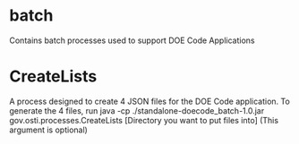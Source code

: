 # batch
Contains batch processes used to support DOE Code Applications


# CreateLists
A process designed to create 4 JSON files for the DOE Code application. To generate the 4 files, run java -cp ./standalone-doecode_batch-1.0.jar gov.osti.processes.CreateLists [Directory you want to put files into] (This argument is optional)
